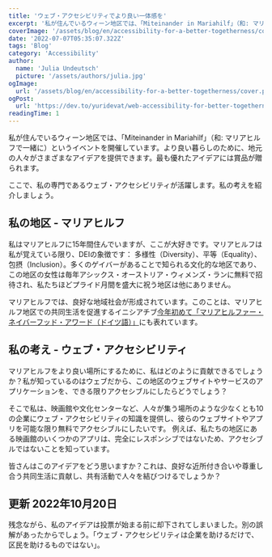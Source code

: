 ```yaml
---
title: 'ウェブ・アクセシビリティでより良い一体感を'
excerpt: '私が住んでいるウィーン地区では、「Miteinander in Mariahilf」（和: マリアヒルフで一緒に）というイベントを開催している。より良い暮らしのために、地元の人々がさまざまなアイデアを提供できます。ここで、私の専門であるウェブ・アクセシビリティが活躍します。私の考えを紹介しよう。。。'
coverImage: '/assets/blog/en/accessibility-for-a-better-togetherness/cover.png'
date: '2022-07-07T05:35:07.322Z'
tags: 'Blog'
category: 'Accessibility'
author:
  name: 'Julia Undeutsch'
  picture: '/assets/authors/julia.jpg'
ogImage:
  url: '/assets/blog/en/accessibility-for-a-better-togetherness/cover.png'
ogPost:
  url: 'https://dev.to/yuridevat/web-accessibility-for-better-togetherness-4kof'
readingTime: 1
---
```


私が住んでいるウィーン地区では、「Miteinander in Mariahilf」（和: マリアヒルフで一緒に）というイベントを開催しています。より良い暮らしのために、地元の人々がさまざまなアイデアを提供できます。最も優れたアイデアには賞品が贈られます。

ここで、私の専門であるウェブ・アクセシビリティが活躍します。私の考えを紹介しましょう。

## 私の地区 - マリアヒルフ

私はマリアヒルフに15年間住んでいますが、ここが大好きです。マリアヒルフは私が覚えている限り、DEIの象徴です： 多様性（Diversity）、平等（Equality）、包摂（Inclusion）。多くのゲイバーがあることで知られる文化的な地区であり、この地区の女性は毎年アシックス・オーストリア・ウィメンズ・ランに無料で招待され、私たちほどプライド月間を盛大に祝う地区は他にありません。

マリアヒルフでは、良好な地域社会が形成されています。このことは、マリアヒルフ地区での共同生活を促進するイニシアチブ[今年初めて「マリアヒルファー・ネイバーフッド・アワード（ドイツ語）」](https://www.gbstern.at/themen-projekte/miteinander-in-mariahilf/mariahilfer-nachbarschafts-award/)にも表れています。

## 私の考え - ウェブ・アクセシビリティ

マリアヒルフをより良い場所にするために、私はどのように貢献できるでしょうか？私が知っているのはウェブだから、この地区のウェブサイトやサービスのアプリケーションを、できる限りアクセシブルにしたらどうでしょう？

そこで私は、映画館や文化センターなど、人々が集う場所のような少なくとも10の企業にウェブ・アクセシビリティの知識を提供し、彼らのウェブサイトやアプリを可能な限り無料でアクセシブルにしたいです。
例えば、私たちの地区にある映画館のいくつかのアプリは、完全にレスポンシブではないため、アクセシブルではないことを知っています。

皆さんはこのアイデアをどう思いますか？これは、良好な近所付き合いや尊重し合う共同生活に貢献し、共有活動で人々を結びつけるでしょうか？

## 更新 2022年10月20日

残念ながら、私のアイデアは投票が始まる前に却下されてしまいました。別の誤解があったからでしょう。「ウェブ・アクセシビリティは企業を助けるだけで、区民を助けるものではない」。
